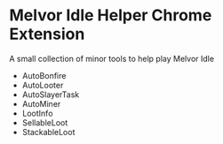 # Melvor Idle Helper Chrome Extension

A small collection of minor tools to help play Melvor Idle

* AutoBonfire
* AutoLooter
* AutoSlayerTask
* AutoMiner
* LootInfo
* SellableLoot
* StackableLoot
